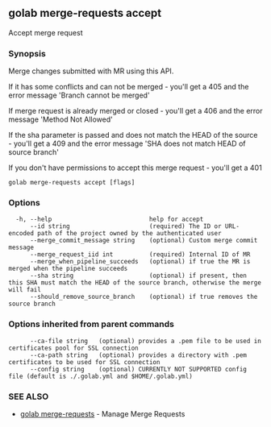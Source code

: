 ## golab merge-requests accept

Accept merge request

### Synopsis


Merge changes submitted with MR using this API.

If it has some conflicts and can not be merged - you'll get a 405 and the error message 'Branch cannot be merged'

If merge request is already merged or closed - you'll get a 406 and the error message 'Method Not Allowed'

If the sha parameter is passed and does not match the HEAD of the source - you'll get a 409 and the error message 'SHA does not match HEAD of source branch'

If you don't have permissions to accept this merge request - you'll get a 401

```
golab merge-requests accept [flags]
```

### Options

```
  -h, --help                           help for accept
      --id string                      (required) The ID or URL-encoded path of the project owned by the authenticated user
      --merge_commit_message string    (optional) Custom merge commit message
      --merge_request_iid int          (required) Internal ID of MR
      --merge_when_pipeline_succeeds   (optional) if true the MR is merged when the pipeline succeeds
      --sha string                     (optional) if present, then this SHA must match the HEAD of the source branch, otherwise the merge will fail
      --should_remove_source_branch    (optional) if true removes the source branch
```

### Options inherited from parent commands

```
      --ca-file string   (optional) provides a .pem file to be used in certificates pool for SSL connection
      --ca-path string   (optional) provides a directory with .pem certificates to be used for SSL connection
      --config string    (optional) CURRENTLY NOT SUPPORTED config file (default is ./.golab.yml and $HOME/.golab.yml)
```

### SEE ALSO
* [golab merge-requests](golab_merge-requests.md)	 - Manage Merge Requests

